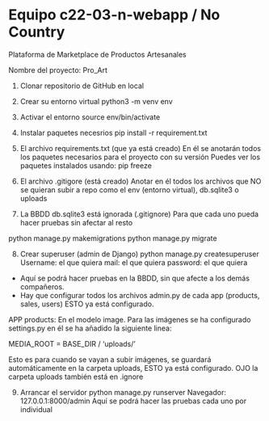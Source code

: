 # Equipo c22-03-n-webapp / No Country

Plataforma de Marketplace de Productos Artesanales

Nombre del proyecto: Pro_Art

1. Clonar repositorio de GitHub en local

2. Crear su entorno virtual
python3 -m venv env

3. Activar el entorno
source env/bin/activate

4. Instalar paquetes necesrios
pip install -r requirement.txt
	
5. El archivo requirements.txt (que ya está creado)
En él se anotarán todos los paquetes necesarios para el proyecto con su versión
Puedes ver los paquetes instalados usando:
pip freeze

6. El archivo .gitigore (está creado)
Anotar en él todos los archivos que NO se quieran subir a repo como el env (entorno virtual), db.sqlite3 o uploads

7. La BBDD db.sqlite3 está ignorada (.gitignore)
Para que cada uno pueda hacer pruebas sin afectar al resto

python manage.py makemigrations 
python manage.py migrate

8. Crear superuser (admin de Django)
python manage.py createsuperuser
Username: el que quiera
mail: el que quiera
password: el que quiera

* Aquí se podrá hacer pruebas en la BBDD, sin que afecte a los demás compañeros. 
* Hay que configurar todos los archivos admin.py de cada app (products, sales, users) ESTO ya está configurado.

APP  products:
En el modelo image.
Para las imágenes se ha configurado settings.py en él se ha añadido la siguiente linea:

MEDIA_ROOT = BASE_DIR / ‘uploads/’

Esto es para cuando se vayan a subir imágenes, se guardará automáticamente en la carpeta uploads, ESTO ya está configurado.
OJO la carpeta uploads también está en .ignore

9. Arrancar el servidor
python manage.py runserver
Navegador:
127.0.0.1:8000/admin
Aquí se podrá hacer las pruebas cada uno por individual
